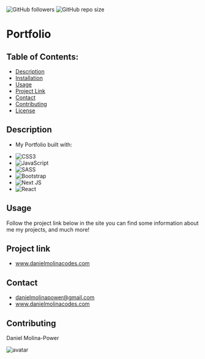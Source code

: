 ![GitHub followers](https://img.shields.io/github/followers/dmolina-power) 
![GitHub repo size](https://img.shields.io/github/repo-size/dmolina-power/portfolio) 

# Portfolio

## Table of Contents:
 * [Description](#description)
 * [Installation](#installation)
 * [Usage](#usage)
 * [Project Link](#projectLink)
 * [Contact](#email) 
 * [Contributing](#contributing)
 * [License](#license)


## Description
- My Portfolio built with:
* ![CSS3](https://img.shields.io/badge/css3-%231572B6.svg?style=for-the-badge&logo=css3&logoColor=white) 
* ![JavaScript](https://img.shields.io/badge/javascript-%23323330.svg?style=for-the-badge&logo=javascript&logoColor=%23F7DF1E) 
* ![SASS](https://img.shields.io/badge/SASS-hotpink.svg?style=for-the-badge&logo=SASS&logoColor=white) 
* ![Bootstrap](https://img.shields.io/badge/bootstrap-%23563D7C.svg?style=for-the-badge&logo=bootstrap&logoColor=white)
* ![Next JS](https://img.shields.io/badge/Next-black?style=for-the-badge&logo=next.js&logoColor=white)
* ![React](https://img.shields.io/badge/react-%2320232a.svg?style=for-the-badge&logo=react&logoColor=%2361DAFB)


## Usage
Follow the project link below in the site you can find some information about me my projects, and much more!

## Project link 
* www.danielmolinacodes.com

## Contact
* danielmolinapower@gmail.com
* www.danielmolinacodes.com

## Contributing 
Daniel Molina-Power

![avatar](https://images.weserv.nl/?url=avatars0.githubusercontent.com/u/62960620?v=4&h=300&w=300&fit=cover&mask=circle&maxage=7d)

